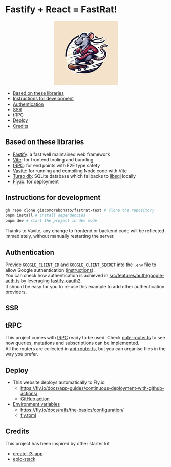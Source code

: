 # Fastify + React = FastRat! <!-- omit from toc -->

<p align="center">
  <img 
    src="https://github.com/giacomorebonato/fastrat/blob/main/src/images/logo.jpg?raw=true" 
    alt="A rat on a skateboard"
    width='200'
    height='200'
  />
</p>

- [Based on these libraries](#based-on-these-libraries)
- [Instructions for development](#instructions-for-development)
- [Authentication](#authentication)
- [SSR](#ssr)
- [tRPC](#trpc)
- [Deploy](#deploy)
- [Credits](#credits)

## Based on these libraries

* [Fastify](https://fastify.dev): a fast well maintained web framework
* [Vite](https://vitejs.dev): for frontend tooling and bundling
* [tRPC](https://trpc.io/docs/server/adapters/fastify): for end points with E2E type safety
* [Vavite](https://github.com/cyco130/vavite): for running and compiling Node code with Vite
* [Turso db](https://turso.tech): SQLite database which fallbacks to [libsql](https://github.com/tursodatabase/libsql) locally
* [Fly.io](https://fly.io): for deployment

## Instructions for development

```bash
gh repo clone giacomorebonato/fastrat-test # clone the repository
pnpm install # install dependencies
pnpm dev # start the project in dev mode
```

Thanks to Vavite, any change to frontend or backend code will be reflected immediately, without manually restarting the server.

## Authentication

Provide `GOOGLE_CLIENT_ID` and `GOOGLE_CLIENT_SECRET` into the `.env` file to allow Google authentication ([instructions](https://www.balbooa.com/help/gridbox-documentation/integrations/other/google-client-id)).  
You can check how authentication is achieved in [src/features/auth/google-auth.ts](src/features/auth/google-auth.ts) by leveraging [fastify-oauth2](https://github.com/fastify/fastify-oauth2).  
It should be easy for you to re-use this example to add other authentication providers.


## SSR


## tRPC

This project comes with [tRPC](https://trpc.io) ready to be used.
Check [note-router.ts](src/features/notes/note-router.ts) to see how queries, mutations and subscriptions can be implemented.  
All the routers are collected in [api-router.ts](src/features/server/api-router.ts), but you can organise files in the way you prefer.

## Deploy

* This website deploys automatically to Fly.io
  * https://fly.io/docs/app-guides/continuous-deployment-with-github-actions/
  * [GitHub action](.github/workflows/fly.yml)
* [Environment variables](src/features/server/env.ts)
  * https://fly.io/docs/rails/the-basics/configuration/
  * [fly.toml](fly.toml)

## Credits

This project has been inspired by other starter kit

- [create-t3-app](https://github.com/t3-oss/create-t3-app)
- [epic-stack](https://github.com/epicweb-dev/epic-stack)
